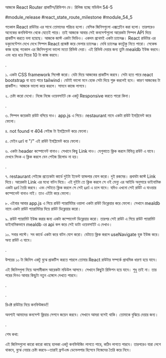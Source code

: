 আজকে React Router প্রাকটিস/রিভিশন ডে। রিলিজ হচ্ছে মডিউল 54-5

#module_release #react_state_route_milestone #module_54_5

গতকাল React রাউটার এর সাথে তোমাদের পরিচয় হলো। বেসিক জিনিসগুলো এক্সপ্লেইন করা হলো। তারপরেও অনেকের কনফিউশন থেকে যেতেই পারে। তাই আজকে আবার সেই কনসেপ্টগুলো আরেকটা সিম্পল API দিয়ে প্রাকটিস করতে বলা হয়েছে। আজকে জাস্ট একটা ভিডিও। একদম প্রথেমই একটা চ্যালেঞ্জ। React রাউটার এর ডকুমেন্টেশন দেখে দেখে সিম্পল React প্রজেক্ট করে ফেলার চ্যালেঞ্জ। দেখি চ্যালেঞ্জ কতটুকু নিতে পারো। সেকেন্ড কাজ হচ্ছে গতকাল এর জিনিসগুলো ভালো মতো রিভিউ দেয়া। এই রিভিউ দেয়ার জন্য তুমি mealdb ইউজ করবে। এবং ধরে ধরে নিচের 10 টা কাজ করবে। 



.

১. একটা CSS framework সিলেক্ট করো। যেটা দিয়ে আজকের প্রাকটিস করবে। সেটা হতে পারে react bootstrap বা হতে পারে tailwind। যেটাই ভালো মনে হোক সেটা দিয়ে শুরু করলেই হবে। কারণ আজকের টা প্রাকটিস। আজকে ভালো করে করলে। সামনে কাজে লাগবে। 

২. চেষ্টা করো দেখো। নিজে নিজে ওয়েবসাইট কে একটু Responsive করতে পারো কিনা। 

.

৩. সিম্পল কয়েকটা রাউট বসিয়ে দাও। app.js এ গিয়ে। restaurant নামে একটা রাউট ইমপ্লিমেন্ট করে ফেলো। 

৪. not found বা 404 পেইজ টা ইমপ্লিমেন্ট করে ফেলো। 

৫. মেইন url বা "/" এই রাউট ইমপ্লিমেন্ট করে ফেলো। 

৬. একটা header কম্পোনেন্ট বানাও। সেখানে কিছু Link দাও। যেগুলাতে ক্লিক করলে বিভিন্ন রাউট এ যাবে। দেখবে লিংক এ ক্লিক করলে যেন পেইজ রিলোড না হয়। 

.

৭. restaurant পেইজে প্রত্যেকটা কার্ডে দুইটা ইভেন্ট হ্যান্ডলার যোগ করো। দুই রকমের। প্রথমটা জাস্ট Link দিয়ে। আরেকটা Link এর মধ্যে বাটন দিয়ে। এই দুইটা তে ক্লিক করলে সে ওই মেন্যু এর আইডি অনুসারে ডাইনামিক একটা url তৈরি করবে। এবং সেটাতে ক্লিক করলে সে সেই url এ চলে যাবে। যদিও এখনো সেই রাউট এ যাওয়ার কম্পোনেন্ট বানাও নাই। তাও এইটা করে ফেলো। 

৮. এইবার আবার app.js এ গিয়ে রাউট প্যারামিটার ওয়ালা একটা রাউট ডিক্লেয়ার করে ফেলো। সেখানে mealdb নামে একটা রাউট প্যারামিটার দিয়ে রাউট ডিক্লেয়ার করো।  

৯. রাউট প্যারামিট ইউজ করার জন্য একটা কম্পোনেন্ট ডিক্লেয়ার করো। তারপর সেই রাউট এ গিয়ে রাউট প্যারামিট ডাইনামিকভাবে mealdb এর api কল করে সেই ডাটা ওয়েবসাইট এ দেখাও। 

১০. সবার লাস্টে। সব কার্ডে একটা করে বাটন যোগ করো। যেটাতে ক্লিক করলে useNavigate হুক ইউজ করে। অন্য রাউট এ যাবে। 



.



উপরের ১০ টা জিনিস একটু বুঝে প্রাকটিস করতে পারলে তোমার React রাউটার সম্পর্কে প্রাথমিক ধারণা হয়ে যাবে। 



এই জিনিসগুলা নিয়ে আগামীকাল আরেকটা মডিউল আসবে। সেখানে কিছুটা রিভিশন হয়ে যাবে। শুধু তাই না। তার পরের দিনও আবার কিছুটা নতুন এঙ্গেলে দেখতে পারবে। 



.



.

রিএক্ট রাউটার নিয়ে কনফিউজড!!

অবশ্যই আমাদের কনসেপ্ট ক্লিয়ার সেশনে জয়েন করবে। সেখানে আমরা বসেই থাকি। তোমাকে বুঝিয়ে দেয়ার জন্য। 



.



 

শেষ কথা: 

এই জিনিসগুলো কারো কারো কাছে হালকা একটু কনফিউজিং লাগতে পারে, কঠিন লাগতে পারবে। তারপরেও যারা লেগে থাকবে, বুঝে নেয়ার চেষ্টা করবে--তারাই ফ্রন্টএন্ড ডেভেলপার হিসেবে নিজেদের তৈরি করে নিবে।
